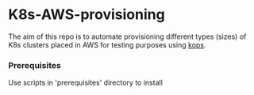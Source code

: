 # K8s-AWS-provisioning

The aim of this repo is to automate provisioning different types (sizes) of K8s clusters placed in AWS for testing purposes using [kops](https://github.com/kubernetes/kops).


### Prerequisites

Use scripts in 'prerequisites' directory to install